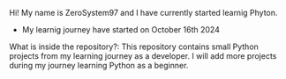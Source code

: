 Hi!
My name is ZeroSystem97 and I have currently started learnig Phyton.
- My learnig journey have started on October 16th 2024

What is inside the repository?:
This repository contains small Python projects from my learning journey as a developer.
I will add more projects during my journey learning Python as a beginner.

